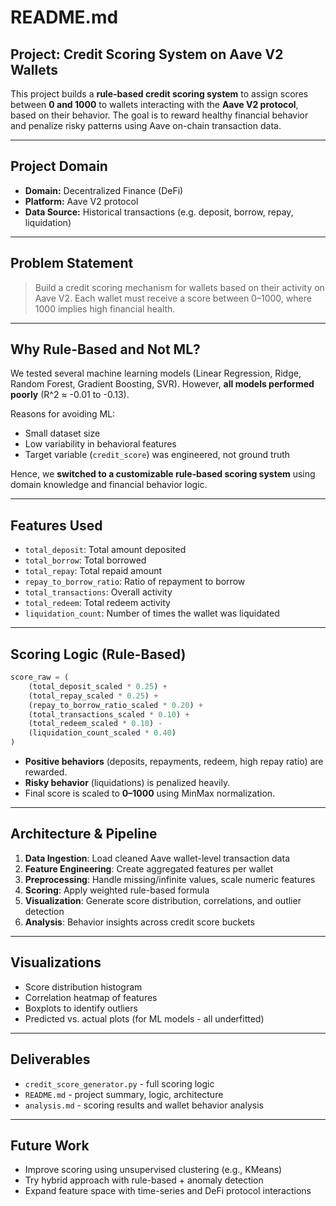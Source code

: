 # README.md

## Project: Credit Scoring System on Aave V2 Wallets

This project builds a **rule-based credit scoring system** to assign scores between **0 and 1000** to wallets interacting with the **Aave V2 protocol**, based on their behavior. The goal is to reward healthy financial behavior and penalize risky patterns using Aave on-chain transaction data.

---

## Project Domain

- **Domain:** Decentralized Finance (DeFi)
- **Platform:** Aave V2 protocol
- **Data Source:** Historical transactions (e.g. deposit, borrow, repay, liquidation)

---

## Problem Statement

> Build a credit scoring mechanism for wallets based on their activity on Aave V2. Each wallet must receive a score between 0–1000, where 1000 implies high financial health.

---

## Why Rule-Based and Not ML?

We tested several machine learning models (Linear Regression, Ridge, Random Forest, Gradient Boosting, SVR). However, **all models performed poorly** (R^2 ≈ -0.01 to -0.13).

Reasons for avoiding ML:

- Small dataset size
- Low variability in behavioral features
- Target variable (`credit_score`) was engineered, not ground truth

Hence, we **switched to a customizable rule-based scoring system** using domain knowledge and financial behavior logic.

---

## Features Used

- `total_deposit`: Total amount deposited
- `total_borrow`: Total borrowed
- `total_repay`: Total repaid amount
- `repay_to_borrow_ratio`: Ratio of repayment to borrow
- `total_transactions`: Overall activity
- `total_redeem`: Total redeem activity
- `liquidation_count`: Number of times the wallet was liquidated

---

## Scoring Logic (Rule-Based)

```python
score_raw = (
    (total_deposit_scaled * 0.25) +
    (total_repay_scaled * 0.25) +
    (repay_to_borrow_ratio_scaled * 0.20) +
    (total_transactions_scaled * 0.10) +
    (total_redeem_scaled * 0.10) -
    (liquidation_count_scaled * 0.40)
)
```

- **Positive behaviors** (deposits, repayments, redeem, high repay ratio) are rewarded.
- **Risky behavior** (liquidations) is penalized heavily.
- Final score is scaled to **0–1000** using MinMax normalization.

---

## Architecture & Pipeline

1. **Data Ingestion**: Load cleaned Aave wallet-level transaction data
2. **Feature Engineering**: Create aggregated features per wallet
3. **Preprocessing**: Handle missing/infinite values, scale numeric features
4. **Scoring**: Apply weighted rule-based formula
5. **Visualization**: Generate score distribution, correlations, and outlier detection
6. **Analysis**: Behavior insights across credit score buckets

---

## Visualizations

- Score distribution histogram
- Correlation heatmap of features
- Boxplots to identify outliers
- Predicted vs. actual plots (for ML models - all underfitted)

---

## Deliverables

- `credit_score_generator.py` - full scoring logic
- `README.md` - project summary, logic, architecture
- `analysis.md` - scoring results and wallet behavior analysis

---

## Future Work

- Improve scoring using unsupervised clustering (e.g., KMeans)
- Try hybrid approach with rule-based + anomaly detection
- Expand feature space with time-series and DeFi protocol interactions

